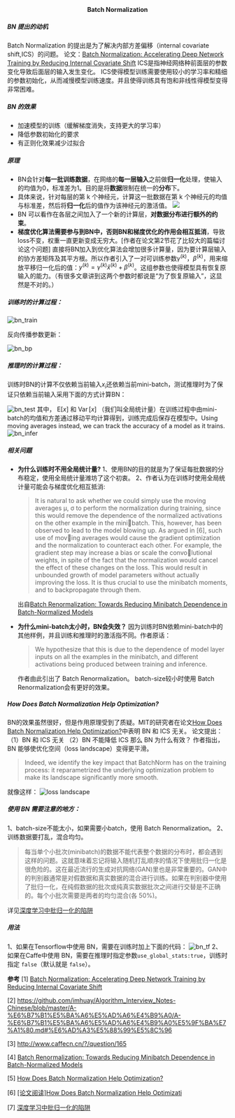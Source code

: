 <center><b>Batch Normalization</b></center>

##### BN 提出的动机
Batch Normalization 的提出是为了解决内部方差偏移（internal covariate shift,ICS）的问题。 论文：[Batch Normalization: Accelerating Deep Network Training by Reducing Internal Covariate Shift](resource/BatchNormalization/BatchNormalization.pdf)
ICS是指神经网络种前面层的参数变化导致后面层的输入发生变化。
ICS使得模型训练需要使用较小的学习率和精细的参数初始化，从而减慢模型训练速度。并且使得训练具有饱和非线性得模型变得非常困难。

##### BN 的效果
* 加速模型的训练（缓解梯度消失，支持更大的学习率）
* 降低参数初始化的要求
* 有正则化效果减少过拟合
  
##### 原理
* BN会针对**每一批训练数据**，在网络的**每一层输入**之前做**归一化**处理，使输入的均值为0，标准差为1。目的是将**数据**限制在统一的**分布**下。
* 具体来说，针对每层的第 k 个神经元，计算这一批数据在第 k 个神经元的均值与标准差，然后将**归一化**后的值作为该神经元的激活值。
  ![](resource/BatchNormalization/norm.png)
* BN 可以看作在各层之间加入了一个新的计算层，**对数据分布进行额外的约束**。
* **梯度优化算法需要参与到BN中，否则BN和梯度优化的作用会相互抵消**，导致loss不变，权重一直更新变成无穷大。[作者在论文第2节花了比较大的篇幅讨论这个问题] 直接将BN加入到优化算法会增加很多计算量，因为要计算层输入的协方差矩阵及其平方根。所以作者引入了一对可训练参数$\gamma^{(k)}$，$\beta^{(k)}$，用来缩放平移归一化后的值：$y^{(k)}=\gamma^{(k)} \widehat{x}^{(k)}+\beta^{(k)}$。这组参数也使得模型具有恢复原输入的能力。（有很多文章讲到这两个参数时都说是“为了恢复原输入”，这显然是不对的。）
  
##### 训练时的计算过程：
![bn_train](resource/BatchNormalization/bn_train.png)

反向传播参数更新：

![bn_bp](resource/BatchNormalization/bn_bp.png)


##### 推理时的计算过程：
训练时BN的计算不仅依赖当前输入$x_i$还依赖当前mini-batch，测试推理时为了保证只依赖当前输入采用下面的方式计算BN：

![bn_test](resource/BatchNormalization/bn_test.png)
其中， $\mathrm{E}[x]$ 和 $\operatorname{Var}[x]$ （我们叫全局统计量）在训练过程中由mini-batch的均值和方差通过移动平均计算得到，训练完成后保存在模型中。Using moving averages instead, we can track the accuracy of a model as it trains.
![bn_infer](resource/BatchNormalization/bn_infer.png)

##### 相关问题

* **为什么训练时不用全局统计量?**
  1、使用BN的目的就是为了保证每批数据的分布稳定，使用全局统计量潍坊了这个初衷。
  2、作者认为在训练时使用全局统计量可能会与梯度优化相互抵消:
  >It is natural to ask whether we could simply use the moving averages µ, σ to perform the normalization during training, since this would remove the dependence of the normalized activations on the other example in the minibatch. This, however, has been observed to lead to the model blowing up. As argued in [6], such use of moving averages would cause the gradient optimization and the normalization to counteract each other. For example, the gradient step may increase a bias or scale the convolutional weights, in spite of the fact that the normalization would cancel the effect of these changes on the loss. This would result in unbounded growth of model parameters without actually improving the loss. It is thus crucial to use the minibatch moments, and to backpropagate through them.

  出自[Batch Renormalization: Towards Reducing Minibatch Dependence in Batch-Normalized Models](resource/BatchNormalization/BatchRenormalization.pdf)

* **为什么mini-batch太小时，BN会失效？**
  因为训练时BN依赖mini-batch中的其他样例，并且训练和推理时的激活指不同。作者原话：
  >We hypothesize that this is due to the dependence of model layer inputs on all the examples in the minibatch, and different activations being produced between training and inference.

  作者由此引出了 Batch Renormalization。
  batch-size较小时使用 Batch Renormalization会有更好的效果。

##### How Does Batch Normalization Help Optimization?
BN的效果虽然很好，但是作用原理受到了质疑。MIT的研究者在论文[How Does Batch Normalization Help Optimization?](resource/BatchNormalization/How-Does-Batch-Normalization-Help-Optimization.pdf)中表明 BN 和 ICS 无关。
论文提出：
（1）BN 和 ICS 无关
（2）BN 不能降低 ICS
那么 BN 为什么有效？
作者指出，BN 能够使优化空间（loss landscape）变得更平滑。
>Indeed, we identify the key impact that BatchNorm has on the training process: it reparametrized the underlying optimization problem to make its landscape significantly more smooth.

就像这样：
![loss landscape](resource/BatchNormalization/landscape.jpg)

##### 使用 BN 需要注意的地方：
1、batch-size不能太小，如果需要小batch，使用 Batch Renormalization。
2、训练数据要打乱，混合均匀。
>每当单个小批次(minibatch)的数据不能代表整个数据的分布时，都会遇到这样的问题。这就意味着忘记将输入随机打乱顺序的情况下使用批归一化是很危险的。这在最近流行的生成对抗网络(GAN)里也是非常重要的。GAN中的判别器通常是对假数据和真实数据的混合进行训练。如果在判别器中使用了批归一化，在纯假数据的批次或纯真实数据批次之间进行交替是不正确的。每个小批次需要是两者的均匀混合(各 50%)。

详见[深度学习中批归一化的陷阱](http://ai.51cto.com/art/201705/540230.htm)

##### 用法
1、如果在Tensorflow中使用 BN，需要在训练时加上下面的代码：
![bn_tf](resource/BatchNormalization/bn_tf.png)
2、如果在Caffe中使用 BN，需要在推理时指定参数`use_global_stats:true`，训练时指定 `false`（默认就是 `false`）。

**参考**
[1] [Batch Normalization: Accelerating Deep Network Training by Reducing Internal Covariate Shift](resource/BatchNormalization/BatchNormalization.pdf)

[2] https://github.com/imhuay/Algorithm_Interview_Notes-Chinese/blob/master/A-%E6%B7%B1%E5%BA%A6%E5%AD%A6%E4%B9%A0/A-%E6%B7%B1%E5%BA%A6%E5%AD%A6%E4%B9%A0%E5%9F%BA%E7%A1%80.md#%E6%AD%A3%E5%88%99%E5%8C%96

[3] http://www.caffecn.cn/?/question/165

[4] [Batch Renormalization: Towards Reducing Minibatch Dependence in Batch-Normalized Models](resource/BatchNormalization/BatchRenormalization.pdf)

[5] [How Does Batch Normalization Help Optimization?](resource/BatchNormalization/How-Does-Batch-Normalization-Help-Optimization.pdf)

[6] [[论文阅读]How Does Batch Normalization Help Optimizati](https://zhuanlan.zhihu.com/p/52132614)

[7] [深度学习中批归一化的陷阱](http://ai.51cto.com/art/201705/540230.htm)